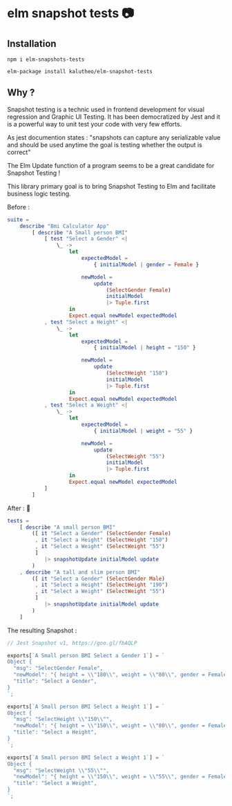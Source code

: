 # elm snapshot tests :camera:

## Installation

`npm i elm-snapshots-tests`

`elm-package install kalutheo/elm-snapshot-tests`

## Why ?

Snapshot testing is a technic used in frontend development for visual regression and Graphic UI Testing. It has been democratized by Jest and it is a powerful way to unit test your code with very few efforts.

As jest documention states : "snapshots can capture any serializable value and should be used anytime the goal is testing whether the output is correct"

The Elm Update function of a program seems to be a great candidate for Snapshot Testing !

This library primary goal is to bring Snapshot Testing to Elm and facilitate business logic testing.

Before :

```elm
suite =
    describe "Bmi Calculator App"
        [ describe "A Small person BMI"
            [ test "Select a Gender" <|
                \_ ->
                    let
                        expectedModel =
                            { initialModel | gender = Female }

                        newModel =
                            update
                                (SelectGender Female)
                                initialModel
                                |> Tuple.first
                    in
                    Expect.equal newModel expectedModel
            , test "Select a Height" <|
                \_ ->
                    let
                        expectedModel =
                            { initialModel | height = "150" }

                        newModel =
                            update
                                (SelectHeight "150")
                                initialModel
                                |> Tuple.first
                    in
                    Expect.equal newModel expectedModel
            , test "Select a Weight" <|
                \_ ->
                    let
                        expectedModel =
                            { initialModel | weight = "55" }

                        newModel =
                            update
                                (SelectWeight "55")
                                initialModel
                                |> Tuple.first
                    in
                    Expect.equal newModel expectedModel
            ]
        ]
```

After : :rocket:

```elm
tests =
    [ describe "A small person BMI"
        ([ it "Select a Gender" (SelectGender Female)
         , it "Select a Height" (SelectHeight "150")
         , it "Select a Weight" (SelectWeight "55")
         ]
            |> snapshotUpdate initialModel update
        )
    , describe "A tall and slim person BMI"
        ([ it "Select a Gender" (SelectGender Male)
         , it "Select a Height" (SelectHeight "190")
         , it "Select a Weight" (SelectWeight "55")
         ]
            |> snapshotUpdate initialModel update
        )
    ]
```

The resulting Snapshot :

```javascript
// Jest Snapshot v1, https://goo.gl/fbAQLP

exports[`A Small person BMI Select a Gender 1`] = `
Object {
  "msg": "SelectGender Female",
  "newModel": "{ height = \\"180\\", weight = \\"80\\", gender = Female }",
  "title": "Select a Gender",
}
`;

exports[`A Small person BMI Select a Height 1`] = `
Object {
  "msg": "SelectHeight \\"150\\"",
  "newModel": "{ height = \\"150\\", weight = \\"80\\", gender = Female }",
  "title": "Select a Height",
}
`;

exports[`A Small person BMI Select a Weight 1`] = `
Object {
  "msg": "SelectWeight \\"55\\"",
  "newModel": "{ height = \\"150\\", weight = \\"55\\", gender = Female }",
  "title": "Select a Weight",
}
`;
```
